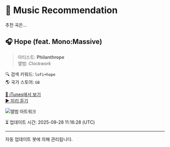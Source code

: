 
# 🎵 Music Recommendation

추천 곡은...

## 🎧 Hope (feat. Mono:Massive)  
> 아티스트: **Philanthrope**  
> 앨범: _Clockwork_  

🔍 검색 키워드: `lofi+hope`  
🌎 국가 스토어: `GB`

[🔗 iTunes에서 보기](https://music.apple.com/gb/album/hope-feat-mono-massive/1513581453?i=1513581700&uo=4)  
[▶️ 미리 듣기](https://audio-ssl.itunes.apple.com/itunes-assets/AudioPreview115/v4/fc/be/64/fcbe6405-d3dc-d0c5-8e57-af63d65308a1/mzaf_3311441053542417132.plus.aac.p.m4a)

![앨범 아트워크](https://is1-ssl.mzstatic.com/image/thumb/Music115/v4/7d/ff/c9/7dffc9b0-f15b-120f-207e-bf8e04a43245/859722829303.png/100x100bb.jpg)

⏳ 업데이트 시간: 2025-09-28 11:16:28 (UTC)

---
자동 업데이트 봇에 의해 관리됩니다.
